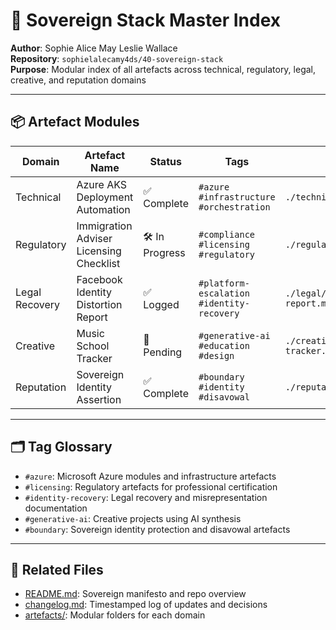 # 🧭 Sovereign Stack Master Index

**Author**: Sophie Alice May Leslie Wallace  
**Repository**: `sophielalecamy4ds/40-sovereign-stack`  
**Purpose**: Modular index of all artefacts across technical, regulatory, legal, creative, and reputation domains

---

## 📦 Artefact Modules

| Domain         | Artefact Name                            | Status       | Tags                                      | Link                          |
|----------------|-------------------------------------------|--------------|-------------------------------------------|-------------------------------|
| Technical      | Azure AKS Deployment Automation           | ✅ Complete   | `#azure` `#infrastructure` `#orchestration` | `./technical/aks-deploy.md`   |
| Regulatory     | Immigration Adviser Licensing Checklist   | 🛠️ In Progress | `#compliance` `#licensing` `#regulatory`   | `./regulatory/licensing.md`   |
| Legal Recovery | Facebook Identity Distortion Report       | ✅ Logged     | `#platform-escalation` `#identity-recovery` | `./legal/facebook-report.md`  |
| Creative       | Music School Tracker                      | 🚧 Pending    | `#generative-ai` `#education` `#design`    | `./creative/music-tracker.md` |
| Reputation     | Sovereign Identity Assertion              | ✅ Complete   | `#boundary` `#identity` `#disavowal`        | `./reputation/assertion.md`   |

---

## 🗂️ Tag Glossary

- `#azure`: Microsoft Azure modules and infrastructure artefacts  
- `#licensing`: Regulatory artefacts for professional certification  
- `#identity-recovery`: Legal recovery and misrepresentation documentation  
- `#generative-ai`: Creative projects using AI synthesis  
- `#boundary`: Sovereign identity protection and disavowal artefacts

---

## 📘 Related Files

- [README.md](./README.md): Sovereign manifesto and repo overview  
- [changelog.md](./changelog.md): Timestamped log of updates and decisions  
- [artefacts/](./artefacts/): Modular folders for each domain


